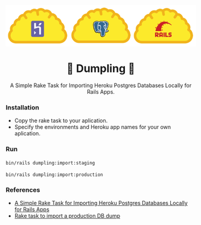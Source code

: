 <div align="center">
  <img alt="dumpling" src="dumpling.png" width="600px">
  <h1>🥟 Dumpling 🥟</h1>
  <p>A Simple Rake Task for Importing Heroku Postgres Databases Locally for Rails Apps.</p>
</div>

### Installation
* Copy the rake task to your aplication.
* Specify the environments and Heroku app names for your own aplication.

### Run
`bin/rails dumpling:import:staging`

`bin/rails dumpling:import:production`

### References
* [A Simple Rake Task for Importing Heroku Postgres Databases Locally for Rails Apps](https://monoso.brettchalupa.com/heroku-db-import-rake-task-for-rails)
* [Rake task to import a production DB dump](https://www.lucascaton.com.br/2016/03/12/rake-task-to-import-a-production-db-dump)
